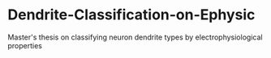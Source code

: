 # Dendrite-Classification-on-Ephysic
Master's thesis on classifying neuron dendrite types by electrophysiological properties

